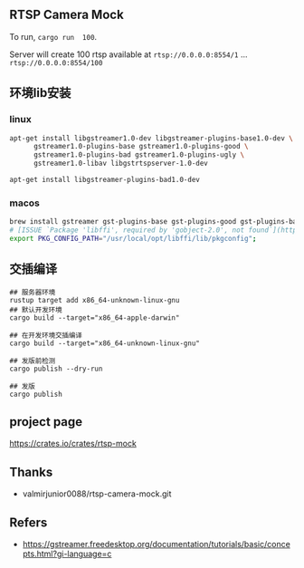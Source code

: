 ## RTSP Camera Mock
To run, `cargo run  100`.

Server will create 100 rtsp available at 
`rtsp://0.0.0.0:8554/1`
...
`rtsp://0.0.0.0:8554/100`


## 环境lib安装
### linux

```bash
apt-get install libgstreamer1.0-dev libgstreamer-plugins-base1.0-dev \
      gstreamer1.0-plugins-base gstreamer1.0-plugins-good \
      gstreamer1.0-plugins-bad gstreamer1.0-plugins-ugly \
      gstreamer1.0-libav libgstrtspserver-1.0-dev

apt-get install libgstreamer-plugins-bad1.0-dev
```

### macos

```bash
brew install gstreamer gst-plugins-base gst-plugins-good gst-plugins-bad gst-libav;
# [ISSUE `Package 'libffi', required by 'gobject-2.0', not found`](https://github.com/otrv4/pidgin-otrng/issues/104)
export PKG_CONFIG_PATH="/usr/local/opt/libffi/lib/pkgconfig";
```

## 交插编译

```
## 服务器环境
rustup target add x86_64-unknown-linux-gnu
## 默认开发环境
cargo build --target="x86_64-apple-darwin"

## 在开发环境交插编译
cargo build --target="x86_64-unknown-linux-gnu"

## 发版前检测
cargo publish --dry-run

## 发版
cargo publish
```

## project page

https://crates.io/crates/rtsp-mock

## Thanks

- valmirjunior0088/rtsp-camera-mock.git

## Refers

- https://gstreamer.freedesktop.org/documentation/tutorials/basic/concepts.html?gi-language=c